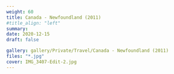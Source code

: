 ```yaml
---
weight: 60
title: Canada - Newfoundland (2011)
#title_align: "left"
summary: 
date: 2020-12-15
draft: false

gallery: gallery/Private/Travel/Canada - Newfoundland (2011)
files: "*.jpg"
cover: IMG_3407-Edit-2.jpg
---
```

